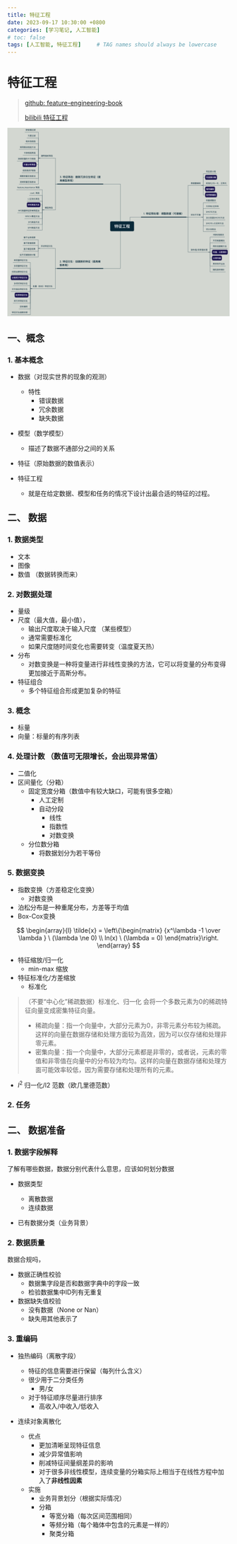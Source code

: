 ```yaml
---
title: 特征工程
date: 2023-09-17 10:30:00 +0800
categories: [学习笔记, 人工智能]
# toc: false
tags: [人工智能, 特征工程]     # TAG names should always be lowercase
---
```


# 特征工程
> [github: feature-engineering-book](https://github.com/alicezheng/feature-engineering-book)
>
> [bilibili 特征工程](https://www.bilibili.com/video/BV1qG4y1i7ng)



![大纲](/assets/figs/特征工程/0917arc.png)

## 一、概念

### 1. 基本概念

- 数据（对现实世界的现象的观测）
  - 特性
    - 错误数据
    - 冗余数据
    - 缺失数据
- 模型（数学模型）
  - 描述了数据不通部分之间的关系

- 特征（原始数据的数值表示）
- 特征工程
  - 就是在给定数据、模型和任务的情况下设计出最合适的特征的过程。

## 二、 数据

### 1. 数据类型

- 文本
- 图像
- 数值 （数据转换而来）

### 2. 对数据处理

- 量级
- 尺度（最大值，最小值），
  - 输出尺度取决于输入尺度 （某些模型）
  - 通常需要标准化
  - 如果尺度随时间变化也需要转变（温度夏天热）
- 分布
  - 对数变换是一种将变量进行非线性变换的方法，它可以将变量的分布变得更加接近于高斯分布。
- 特征组合
  - 多个特征组合形成更加复杂的特征

### 3. 概念

- 标量
- 向量：标量的有序列表

### 4. 处理计数 （数值可无限增长，会出现异常值）

- 二值化
- 区间量化（分箱）
  - 固定宽度分箱（数值中有较大缺口，可能有很多空箱）
    - 人工定制
    - 自动分段
      - 线性
      - 指数性
      - 对数变换
  - 分位数分箱
    - 将数据划分为若干等份

### 5. 数据变换

- 指数变换（方差稳定化变换）
  - 对数变换
- 泊松分布是一种重尾分布，方差等于均值
- Box-Cox变换

$$
\begin{array}{l} 
  \tilde{x}  = \left\{\begin{matrix} 
{x^\lambda -1 \over \lambda } \ (\lambda \ne 0) \\
ln(x) \ (\lambda = 0)
\end{matrix}\right.    
\end{array} 
$$

- 特征缩放/归一化
  - min-max 缩放
- 特征标准化/方差缩放
  - 标准化

> （不要“中心化”稀疏数据）标准化、归一化 会将一个多数元素为0的稀疏特征向量变成密集特征向量。
>
> - 稀疏向量：指一个向量中，大部分元素为0，非零元素分布较为稀疏。这样的向量在数据存储和处理方面较为高效，因为可以仅存储和处理非零元素。
> - 密集向量：指一个向量中，大部分元素都是非零的，或者说，元素的零值和非零值在向量中的分布较为均匀。这样的向量在数据存储和处理方面可能效率较低，因为需要存储和处理所有的元素。

- $l^2$ 归一化/l2 范数（欧几里德范数）

### 2. 任务

## 二、 数据准备

### 1. 数据字段解释

了解有哪些数据，数据分别代表什么意思，应该如何划分数据

- 数据类型
  - 离散数据
  - 连续数据

- 已有数据分类（业务背景）

### 2. 数据质量

数据合规吗，

- 数据正确性校验
  - 数据集字段是否和数据字典中的字段一致
  - 检验数据集中ID列有无重复
- 数据缺失值校验
  - 没有数据（None or Nan）
  - 缺失用其他表示了

### 3. 重编码

- 独热编码（离散字段）
  - 特征的信息需要进行保留（每列什么含义）
  - 很少用于二分类任务
    - 男/女
  - 对于特征顺序尽量进行排序
    - 高收入/中收入/低收入

- 连续对象离散化
  - 优点
    - 更加清晰呈现特征信息
    - 减少异常值影响
    - 削减特征间量纲差异的影响
    - 对于很多非线性模型，连续变量的分箱实际上相当于在线性方程中加入了**非线性因素**
  - 实施
    - 业务背景划分（根据实际情况）
    - 分箱
      - 等宽分箱（每次区间范围相同）
      - 等频分箱（每个箱体中包含的元素是一样的）
      - 聚类分箱
